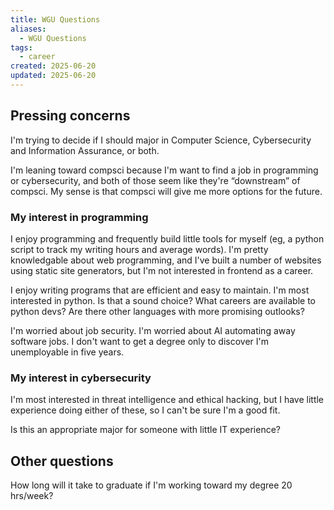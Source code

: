 ```yaml
---
title: WGU Questions
aliases:
  - WGU Questions
tags:
  - career
created: 2025-06-20
updated: 2025-06-20
---
```


## Pressing concerns

I'm trying to decide if I should major in Computer Science, Cybersecurity and Information Assurance, or both.

I'm leaning toward compsci because I'm want to find a job in programming or cybersecurity, and both of those seem like they're “downstream” of compsci. My sense is that compsci will give me more options for the future.

### My interest in programming

I enjoy programming and frequently build little tools for myself (eg, a python script to track my writing hours and average words). I'm pretty knowledgable about web programming, and I've built a number of websites using static site generators, but I'm not interested in frontend as a career.

I enjoy writing programs that are efficient and easy to maintain. I'm most interested in python. Is that a sound choice? What careers are available to python devs? Are there other languages with more promising outlooks?

I'm worried about job security. I'm worried about AI automating away software jobs. I don't want to get a degree only to discover I'm unemployable in five years.

### My interest in cybersecurity

I'm most interested in threat intelligence and ethical hacking, but I have little experience doing either of these, so I can't be sure I'm a good fit.

Is this an appropriate major for someone with little IT experience?

## Other questions

How long will it take to graduate if I'm working toward my degree 20 hrs/week?

